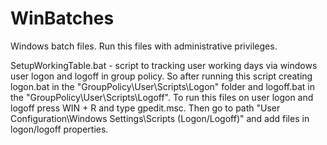 # WinBatches
Windows batch files. Run this files with administrative privileges.

SetupWorkingTable.bat - script to tracking user working days via windows user logon and logoff in group policy. So after running this script creating logon.bat in the "GroupPolicy\User\Scripts\Logon" folder and logoff.bat in the "GroupPolicy\User\Scripts\Logoff". To run this files on user logon and logoff press WIN + R and type gpedit.msc. Then go to path "User Configuration\Windows Settings\Scripts (Logon/Logoff)" and add files in logon/logoff properties.
